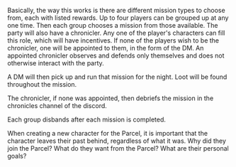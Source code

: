 Basically, the way this works is there are different mission types to choose from, each with listed rewards. Up to four players can be grouped up at any one time. Then each group chooses a mission from those available. The party will also have a chronicler. Any one of the player's characters can fill this role, which will have incentives. If none of the players wish to be the chronicler, one will be appointed to them, in the form of the DM. An appointed chronicler observes and defends only themselves and does not otherwise interact with the party.

A DM will then pick up and run that mission for the night. Loot will be found throughout the mission. 

The chronicler, if none was appointed, then debriefs the mission in the chronicles channel of the discord.

Each group disbands after each mission is completed.

When creating a new character for the Parcel, it is important that the character leaves their past behind, regardless of what it was. Why did they join the Parcel? What do they want from the Parcel? What are their personal goals?